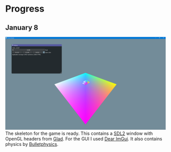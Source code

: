 # Progress

## January 8
![Screenshot 01](screenshot01.png)
The skeleton for the game is ready. This contains a [SDL2](https://www.libsdl.org/download-2.0.php) window with OpenGL headers from [Glad](https://github.com/Dav1dde/glad). For the GUI I used [Dear ImGui](https://github.com/ocornut/imgui). It also contains physics by [Bulletphysics](https://pybullet.org/wordpress/).
